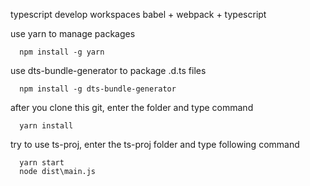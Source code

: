 typescript develop workspaces
babel + webpack + typescript 

use yarn to manage packages
```
  npm install -g yarn
```

use dts-bundle-generator to package .d.ts files
```
  npm install -g dts-bundle-generator
```

after you clone this git, enter the folder and type command
```
  yarn install
```

try to use ts-proj, enter the ts-proj folder and type following command
```
  yarn start
  node dist\main.js
```

